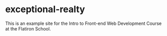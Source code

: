# exceptional-realty
This is an example site for the Intro to Front-end Web Development Course at the Flatiron School.
